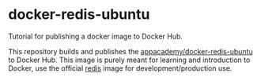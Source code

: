 # docker-redis-ubuntu
Tutorial for publishing a docker image to Docker Hub.

This repository builds and publishes the [appacademy/docker-redis-ubuntu](https://hub.docker.com/r/appacademy/docker-redis-ubuntu) to Docker Hub. This image is purely meant for learning and introduction to Docker, use the official [redis](https://hub.docker.com/_/redis) image for development/production use.
